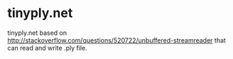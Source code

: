 # tinyply.net

tinyply.net based on http://stackoverflow.com/questions/520722/unbuffered-streamreader that can read and write .ply file.
